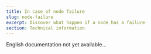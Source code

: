 ```yaml
---
title: In case of node failure
slug: node-failure
excerpt: Discover what happen if a node has a failure
section: Technical information
---
```


English documentation not yet available...

